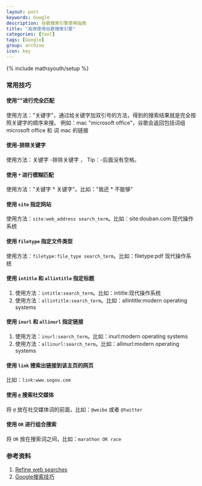 ```yaml
---
layout: post
keywords: Google
description: 谷歌搜索引擎使用指南
title: "高效使用谷歌搜索引擎"
categories: [tool]
tags: [Google]
group: archive
icon: key
---
```

{% include mathsyouth/setup %}


### 常用技巧

#### 使用""进行完全匹配

使用方法："关键字"，通过给关键字加双引号的方法，得到的搜索结果就是完全按照关键字的顺序来搜。
例如：mac "microsoft office"，谷歌会返回包括词组 microsoft office 和 词 mac 的链接

#### 使用-排除关键字

使用方法：关键字 -排除关键字 ， Tip：-后面没有空格。

#### 使用 `*` 进行模糊匹配

使用方法："关键字 * 关键字"。比如："我还 * 不能够"

#### 使用 `site` 指定网站

使用方法：`site:web_address search_term`。比如：site:douban.com 现代操作系统

#### 使用 `filetype` 指定文件类型

使用方法：`filetype:file_type search_term`。比如：filetype:pdf 现代操作系统

#### 使用 `intitle` 和 `allintitle` 指定标题

1. 使用方法：`intitle:search_term`。比如：intitle:现代操作系统
1. 使用方法：`allintitle:search_term`。比如：allintitle:modern operating systems

#### 使用 `inurl` 和 `allinurl` 指定链接

1. 使用方法：`inurl:search_term`。比如：inurl:modern operating systems
1. 使用方法：`allinurl:search_term`。比如：allinurl:modern operating systems

#### 使用 `link` 搜索出链接到该主页的网页

比如：`link:www.sogou.com`

#### 使用 `@` 搜索社交媒体

将 `@` 放在社交媒体词的前面，比如：`@weibo` 或者 `@twitter`

#### 使用 `OR` 进行组合搜索

将 `OR` 放在搜索词之间，比如：`marathon OR race`

### 参考资料

1. [Refine web searches](https://support.google.com/websearch/answer/2466433)
1. [Google搜索技巧](http://www.jianshu.com/p/badee8f043e5)
